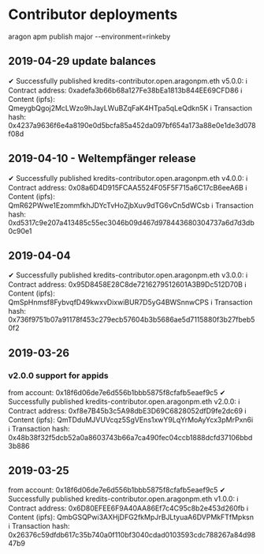 # Contributor deployments

aragon apm publish major --environment=rinkeby

## 2019-04-29 update balances

 ✔ Successfully published kredits-contributor.open.aragonpm.eth v5.0.0: 
 ℹ Contract address: 0xadefa3b66b68a127Fe38bEa1813b844EE69CFD86
 ℹ Content (ipfs): QmeygbQgoj2McLWzo9hJayLWuBZqFaK4HTpa5qLeQdkn5K
 ℹ Transaction hash: 0x4237a9636f6e4a8190e0d5bcfa85a452da097bf654a173a88e0e1de3d078f08d


## 2019-04-10 - Weltempfänger release

✔ Successfully published kredits-contributor.open.aragonpm.eth v4.0.0: 
 ℹ Contract address: 0x08a6D4D915FCAA5524F05F5F715a6C17cB6eeA6B
 ℹ Content (ipfs): QmR62PWwe1EzommfkhJDYcTvHoZjbXuv9dTG6vCn5dWCsb
 ℹ Transaction hash: 0xd5317c9e207a413485c55ec3046b09d467d978443680304737a6d7d3db0c90e1


## 2019-04-04

 ✔ Successfully published kredits-contributor.open.aragonpm.eth v3.0.0: 
 ℹ Contract address: 0x95D8458E28C8de7216279512601A3B9Dc512D70B
 ℹ Content (ipfs): QmSpHnmsf8FybvqfD49kwxvDixwiBUR7D5yG4BWSnnwCPS
 ℹ Transaction hash: 0x736f9751b07a91178f453c279ecb57604b3b5686ae5d7115880f3b27fbeb50f2

## 2019-03-26

### v2.0.0 support for appids
from account: 0x18f6d06de7e6d556b1bbb5875f8cfafb5eaef9c5
 ✔ Successfully published kredits-contributor.open.aragonpm.eth v2.0.0: 
 ℹ Contract address: 0xf8e7B45b3c5A98dbE3D69C6828052dfD9fe2dc69
 ℹ Content (ipfs): QmTDduMJVUVcqz5SgVEns1xwY9LqYrMoAyYcx3pMrPxn6i
 ℹ Transaction hash: 0x48b38f32f5dcb52a0a8603743b66a7ca490fec04ccb1888dcfd37106bbd3b886


## 2019-03-25
from account: 0x18f6d06de7e6d556b1bbb5875f8cfafb5eaef9c5
 ✔ Successfully published kredits-contributor.open.aragonpm.eth v1.0.0: 
 ℹ Contract address: 0x6D80EFEE6F9A40AA86Ef7c4C95c8b2e453d260fb
 ℹ Content (ipfs): QmbGSQPwi3AXHjDFG2fkMpJrBJLtyuaA6DVPMkFTfMpksn
 ℹ Transaction hash: 0x26376c59dfdb617c35b740a0f110bf3040cdad0103593cdc788267a84d9847b9


